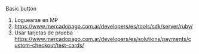 Basic button

1. Loguearse en MP
2. https://www.mercadopago.com.ar/developers/es/tools/sdk/server/ruby/
3. Usar tarjetas de prueba
   https://www.mercadopago.com.ar/developers/es/solutions/payments/custom-checkout/test-cards/
